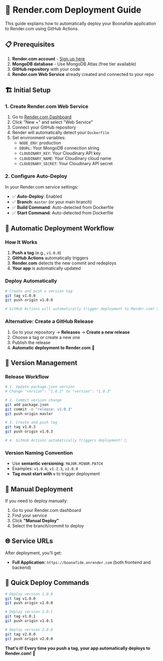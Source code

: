 # 🚀 Render.com Deployment Guide

This guide explains how to automatically deploy your Boonafide application to Render.com using GitHub Actions.

## 📋 Prerequisites

1. **Render.com account** - [Sign up here](https://render.com)
2. **MongoDB database** - Use MongoDB Atlas (free tier available)
3. **GitHub repository** with your code
4. **Render.com Web Service** already created and connected to your repo

## 🏗️ Initial Setup

### 1. Create Render.com Web Service

1. Go to [Render.com Dashboard](https://dashboard.render.com)
2. Click "New +" and select "Web Service"
3. Connect your GitHub repository
4. Render will automatically detect your `Dockerfile`
5. Set environment variables:
   - `NODE_ENV`: production
   - `DBURL`: Your MongoDB connection string
   - `CLOUDINARY_KEY`: Your Cloudinary API key
   - `CLOUDINARY_NAME`: Your Cloudinary cloud name
   - `CLOUDINARY_SECRET`: Your Cloudinary API secret

### 2. Configure Auto-Deploy

In your Render.com service settings:
- ✅ **Auto-Deploy**: Enabled
- ✅ **Branch**: `master` (or your main branch)
- ✅ **Build Command**: Auto-detected from Dockerfile
- ✅ **Start Command**: Auto-detected from Dockerfile

## 🚀 Automatic Deployment Workflow

### How It Works

1. **Push a tag** (e.g., `v1.0.0`)
2. **GitHub Actions** automatically triggers
3. **Render.com** detects the new commit and redeploys
4. **Your app** is automatically updated

### Deploy Automatically

```bash
# Create and push a version tag
git tag v1.0.0
git push origin v1.0.0

# GitHub Actions will automatically trigger deployment to Render.com! 🎉
```

### Alternative: Create a GitHub Release

1. Go to your repository → **Releases** → **Create a new release**
2. Choose a tag or create a new one
3. Publish the release
4. **Automatic deployment to Render.com** 🚀

## 📝 Version Management

### Release Workflow

```bash
# 1. Update package.json version
# Change "version": "1.0.2" to "version": "1.0.3"

# 2. Commit version change
git add package.json
git commit -m "release: v1.0.3"
git push origin master

# 3. Create and push tag
git tag v1.0.3
git push origin v1.0.3

# 4. GitHub Actions automatically triggers deployment! 🚀
```

### Version Naming Convention

- Use **semantic versioning**: `MAJOR.MINOR.PATCH`
- Examples: `v1.0.0`, `v1.2.3`, `v2.0.0`
- **Tag must start with `v`** to trigger deployment

## 🔧 Manual Deployment

If you need to deploy manually:

1. Go to your Render.com dashboard
2. Find your service
3. Click **"Manual Deploy"**
4. Select the branch/commit to deploy

## 🌐 Service URLs

After deployment, you'll get:
- **Full Application**: `https://boonafide.onrender.com` (both frontend and backend)

## 🎯 Quick Deploy Commands

```bash
# Deploy version 1.0.0
git tag v1.0.0
git push origin v1.0.0

# Deploy version 1.0.1
git tag v1.0.1
git push origin v1.0.1

# Deploy version 2.0.0
git tag v2.0.0
git push origin v2.0.0
```

**That's it! Every time you push a tag, your app automatically deploys to Render.com! 🚀**
